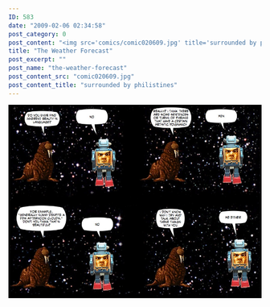 ```yaml
---
ID: 583
date: "2009-02-06 02:34:58"
post_category: 0
post_content: "<img src='comics/comic020609.jpg' title='surrounded by philistines' />"
title: "The Weather Forecast"
post_excerpt: ""
post_name: "the-weather-forecast"
post_content_src: "comic020609.jpg"
post_content_title: "surrounded by philistines"
---
```



[![surrounded by philistines](/comics-hi-res/comic020609.jpg)](/comics-hi-res/comic020609.jpg "surrounded by philistines")
